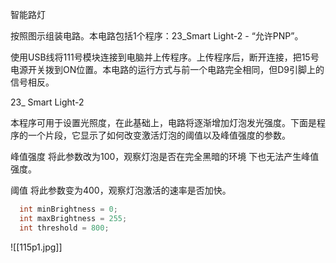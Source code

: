 智能路灯

按照图示组装电路。本电路包括1个程序：23_Smart Light-2 - “允许PNP”。

使用USB线将111号模块连接到电脑并上传程序。上传程序后，断开连接，把15号电源开关拨到ON位置。本电路的运行方式与前一个电路完全相同，但D9引脚上的信号相反。

23_ Smart Light-2

本程序可用于设置光照度，在此基础上，电路将逐渐增加灯泡发光强度。下面是程序的一个片段，它显示了如何改变激活灯泡的阈值以及峰值强度的参数。

峰值强度
将此参数改为100，观察灯泡是否在完全黑暗的环境
下也无法产生峰值强度。

阈值
将此参数变为400，观察灯泡激活的速率是否加快。

```c
  int minBrightness = 0;
  int maxBrightness = 255;
  int threshold = 800;
```

![[115p1.jpg]]